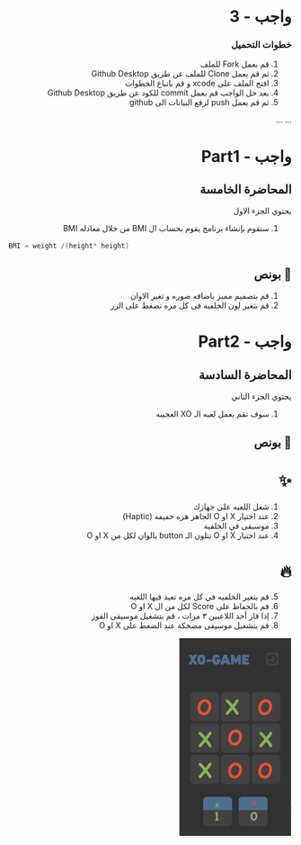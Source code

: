 <div dir="rtl">

# واجب  - 3

### خطوات التحميل 

1. قم  بعمل Fork للملف 
2. ثم قم بعمل Clone للملف عن طريق Github Desktop
3. افتح الملف على xcode و قم باتباع الخطوات
4. بعد حل الواجب قم بعمل  commit للكود عن طريق Github Desktop
5. ثم قم بعمل push لرفع البيانات الى github

...
...
# واجب  - Part1 
## المحاضرة الخامسة
 يحتوي الجزء الاول 
1. ستقوم بإنشاء برنامج  يقوم بحساب ال BMI  من خلال معادله BMI



<div dir="ltr">

```Swift
BMI = weight /(height* height)
```
 </div>



<div dir="rtl">
 
 
## 🌟 بونص
1. قم بتصميم مميز باضافه صوره و تغير الاوان
2.  قم بتغير لون الخلفيه في كل مره نضغط على الزر
  

# واجب  - Part2
##  المحاضرة السادسة
يحتوي الجزء الثاني 
1. سوف تقم بعمل لعبه الـ XO العجيبه

## 🌟 بونص
# ✨
1. شغل اللعبه على جهازك
2. عند اختيار X او O الجاهز هزه خفيفه (Haptic)
3. موسيقى في الخلفية
4. عند اختيار  X او O  تتلون الـ button بالوان لكل من X او O

# 🔥
5. قم بتغير الخلفيه في كل مره تعيد فيها اللعبه
6. قم بالحفاظ على Score لكل من ال X او O 
7. إذا فاز أحد اللاعبين ٣ مرات ، قم بتشغيل موسيقى الفوز
8. قم بتشغيل موسيقى مضحكة عند الضغط على X او O

<img src="/XO.png" width="200px">

</div>
